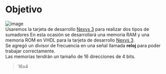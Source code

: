 # Objetivo
![image](https://github.com/user-attachments/assets/315a20b3-843f-46c6-a9f1-5f88172884e3)    
Usaremos la tarjeta de desarrollo [Nexys 3](https://digilent.com/reference/programmable-logic/nexys-3/start) para realizar dos tipos de sumadores 
En esta ocasión se desarrollará una memoria RAM y una memoria ROM en VHDL para la tarjeta de desarrollo [Nexys 3](https://digilent.com/reference/programmable-logic/nexys-3/start).  
Se agregó un divisor de frecuencia en una señal llamada __reloj__ para poder trabajar correctamente.  
Las memorias tendrán un tamaño de 16 direcciones de 4 bits.  
> 16x4
